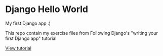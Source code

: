 # Django Hello World
My first Django app :)


This repo contain my exercise files from Following Django's "writing your first Django app" tutorial


[View tutorial](https://docs.djangoproject.com/en/3.0/intro/tutorial01/)

